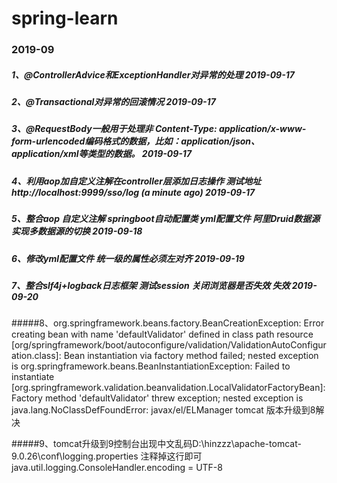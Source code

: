 # spring-learn
### 2019-09
##### 1、@ControllerAdvice和ExceptionHandler对异常的处理	2019-09-17
##### 2、@Transactional对异常的回滚情况	2019-09-17
##### 3、@RequestBody一般用于处理非 Content-Type: application/x-www-form-urlencoded编码格式的数据，比如：application/json、application/xml等类型的数据。	2019-09-17
##### 4、利用aop加自定义注解在controller层添加日志操作 测试地址http://localhost:9999/sso/log (a minute ago)   	2019-09-17

##### 5、整合aop 自定义注解 springboot自动配置类 yml配置文件 阿里Druid数据源 实现多数据源的切换  	2019-09-18

##### 6、修改yml配置文件 统一级的属性必须左对齐 	 2019-09-19

##### 7、整合slf4j+logback日志框架 测试session 关闭浏览器是否失效 失效      	2019-09-20

#####8、org.springframework.beans.factory.BeanCreationException: Error creating bean with name 'defaultValidator' defined in class path resource [org/springframework/boot/autoconfigure/validation/ValidationAutoConfiguration.class]: Bean instantiation via factory method failed; nested exception is org.springframework.beans.BeanInstantiationException: Failed to instantiate [org.springframework.validation.beanvalidation.LocalValidatorFactoryBean]: Factory method 'defaultValidator' threw exception; nested exception is java.lang.NoClassDefFoundError: javax/el/ELManager
tomcat 版本升级到8解决

#####9、tomcat升级到9控制台出现中文乱码D:\hinzzz\apache-tomcat-9.0.26\conf\logging.properties 
注释掉这行即可java.util.logging.ConsoleHandler.encoding = UTF-8
